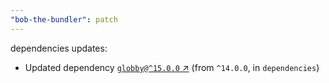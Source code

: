 ```yaml
---
"bob-the-bundler": patch
---
```

dependencies updates:
  - Updated dependency [`globby@^15.0.0` ↗︎](https://www.npmjs.com/package/globby/v/15.0.0) (from `^14.0.0`, in `dependencies`)
